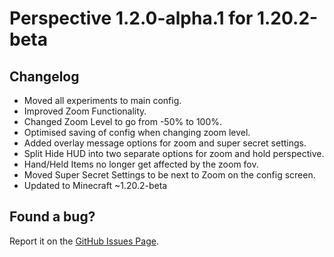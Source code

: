# Perspective 1.2.0-alpha.1 for 1.20.2-beta  

## Changelog  
- Moved all experiments to main config.  
- Improved Zoom Functionality.  
- Changed Zoom Level to go from -50% to 100%.  
- Optimised saving of config when changing zoom level.  
- Added overlay message options for zoom and super secret settings.  
- Split Hide HUD into two separate options for zoom and hold perspective.  
- Hand/Held Items no longer get affected by the zoom fov.  
- Moved Super Secret Settings to be next to Zoom on the config screen.  
- Updated to Minecraft ~1.20.2-beta  

## Found a bug?  
Report it on the [GitHub Issues Page](https://github.com/MCLegoMan/Perspective/issues).    